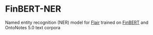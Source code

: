 # FinBERT-NER
Named entity recognition (NER) model for [Flair](https://github.com/flairNLP/flair) trained on [FinBERT](https://github.com/yya518/FinBERT) and OntoNotes 5.0 text corpora
